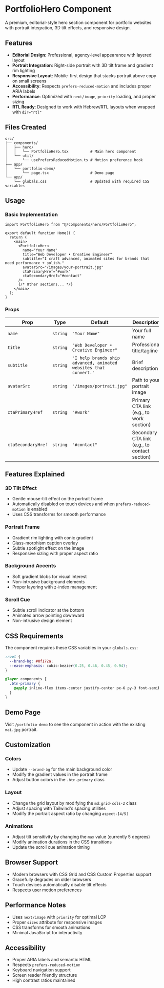 # PortfolioHero Component

A premium, editorial-style hero section component for portfolio websites with portrait integration, 3D tilt effects, and responsive design.

## Features

- **Editorial Design**: Professional, agency-level appearance with layered layout
- **Portrait Integration**: Right-side portrait with 3D tilt frame and gradient rim lighting
- **Responsive Layout**: Mobile-first design that stacks portrait above copy on small screens
- **Accessibility**: Respects `prefers-reduced-motion` and includes proper ARIA labels
- **Performance**: Optimized with `next/image`, `priority` loading, and proper sizing
- **RTL Ready**: Designed to work with Hebrew/RTL layouts when wrapped with `dir="rtl"`

## Files Created

```
src/
├── components/
│   ├── hero/
│   │   └── PortfolioHero.tsx          # Main hero component
│   └── util/
│       └── usePrefersReducedMotion.ts # Motion preference hook
├── app/
│   └── portfolio-demo/
│       └── page.tsx                   # Demo page
└── app/
    └── globals.css                    # Updated with required CSS variables
```

## Usage

### Basic Implementation

```tsx
import PortfolioHero from "@/components/hero/PortfolioHero";

export default function Home() {
  return (
    <main>
      <PortfolioHero
        name="Your Name"
        title="Web Developer • Creative Engineer"
        subtitle="I craft advanced, animated sites for brands that need performance + polish."
        avatarSrc="/images/your-portrait.jpg"
        ctaPrimaryHref="#work"
        ctaSecondaryHref="#contact"
      />
      {/* Other sections... */}
    </main>
  );
}
```

### Props

| Prop | Type | Default | Description |
|------|------|---------|-------------|
| `name` | `string` | `"Your Name"` | Your full name |
| `title` | `string` | `"Web Developer • Creative Engineer"` | Professional title/tagline |
| `subtitle` | `string` | `"I help brands ship advanced, animated websites that convert."` | Brief description |
| `avatarSrc` | `string` | `"/images/portrait.jpg"` | Path to your portrait image |
| `ctaPrimaryHref` | `string` | `"#work"` | Primary CTA link (e.g., to work section) |
| `ctaSecondaryHref` | `string` | `"#contact"` | Secondary CTA link (e.g., to contact section) |

## Features Explained

### 3D Tilt Effect
- Gentle mouse-tilt effect on the portrait frame
- Automatically disabled on touch devices and when `prefers-reduced-motion` is enabled
- Uses CSS transforms for smooth performance

### Portrait Frame
- Gradient rim lighting with conic gradient
- Glass-morphism caption overlay
- Subtle spotlight effect on the image
- Responsive sizing with proper aspect ratio

### Background Accents
- Soft gradient blobs for visual interest
- Non-intrusive background elements
- Proper layering with z-index management

### Scroll Cue
- Subtle scroll indicator at the bottom
- Animated arrow pointing downward
- Non-intrusive design element

## CSS Requirements

The component requires these CSS variables in your `globals.css`:

```css
:root {
  --brand-bg: #0f172a;
  --ease-emphasis: cubic-bezier(0.25, 0.46, 0.45, 0.94);
}

@layer components {
  .btn-primary {
    @apply inline-flex items-center justify-center px-6 py-3 font-semibold bg-gradient-to-r from-blue-500 to-cyan-400 text-white rounded-full transition-all duration-300 hover:scale-105 hover:shadow-lg hover:shadow-blue-500/25;
  }
}
```

## Demo Page

Visit `/portfolio-demo` to see the component in action with the existing `mai.jpg` portrait.

## Customization

### Colors
- Update `--brand-bg` for the main background color
- Modify the gradient values in the portrait frame
- Adjust button colors in the `.btn-primary` class

### Layout
- Change the grid layout by modifying the `md:grid-cols-2` class
- Adjust spacing with Tailwind's spacing utilities
- Modify the portrait aspect ratio by changing `aspect-[4/5]`

### Animations
- Adjust tilt sensitivity by changing the `max` value (currently 5 degrees)
- Modify animation durations in the CSS transitions
- Update the scroll cue animation timing

## Browser Support

- Modern browsers with CSS Grid and CSS Custom Properties support
- Gracefully degrades on older browsers
- Touch devices automatically disable tilt effects
- Respects user motion preferences

## Performance Notes

- Uses `next/image` with `priority` for optimal LCP
- Proper `sizes` attribute for responsive images
- CSS transforms for smooth animations
- Minimal JavaScript for interactivity

## Accessibility

- Proper ARIA labels and semantic HTML
- Respects `prefers-reduced-motion`
- Keyboard navigation support
- Screen reader friendly structure
- High contrast ratios maintained
